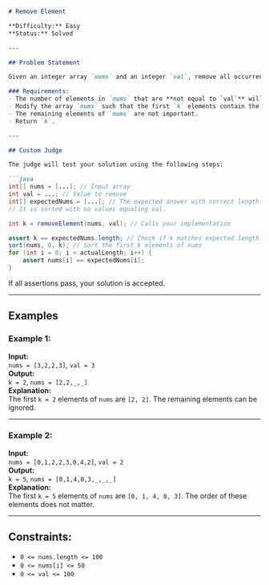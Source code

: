 ```markdown
# Remove Element

**Difficulty:** Easy  
**Status:** Solved  

---

## Problem Statement

Given an integer array `nums` and an integer `val`, remove all occurrences of `val` in `nums` in-place. The order of the elements may be changed. Then return the number of elements in `nums` which are not equal to `val`.

### Requirements:
- The number of elements in `nums` that are **not equal to `val`** will be denoted as `k`.
- Modify the array `nums` such that the first `k` elements contain the elements that are **not equal to `val`**.
- The remaining elements of `nums` are not important.
- Return `k`.

---

## Custom Judge

The judge will test your solution using the following steps:

```java
int[] nums = [...]; // Input array
int val = ...; // Value to remove
int[] expectedNums = [...]; // The expected answer with correct length.
// It is sorted with no values equaling val.

int k = removeElement(nums, val); // Calls your implementation

assert k == expectedNums.length; // Check if k matches expected length
sort(nums, 0, k); // Sort the first k elements of nums
for (int i = 0; i < actualLength; i++) {
    assert nums[i] == expectedNums[i];
}
```

If all assertions pass, your solution is accepted.

---

## Examples

### Example 1:
**Input:**  
`nums = [3,2,2,3]`, `val = 3`  
**Output:**  
`k = 2`, `nums = [2,2,_,_]`  
**Explanation:**  
The first `k = 2` elements of `nums` are `[2, 2]`. The remaining elements can be ignored.

---

### Example 2:
**Input:**  
`nums = [0,1,2,2,3,0,4,2]`, `val = 2`  
**Output:**  
`k = 5`, `nums = [0,1,4,0,3,_,_,_]`  
**Explanation:**  
The first `k = 5` elements of `nums` are `[0, 1, 4, 0, 3]`. The order of these elements does not matter.

---

## Constraints:
- `0 <= nums.length <= 100`
- `0 <= nums[i] <= 50`
- `0 <= val <= 100`
```